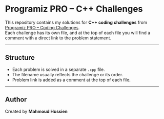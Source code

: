 # Programiz PRO – C++ Challenges

This repository contains my solutions for **C++ coding challenges** from [Programiz PRO – Coding Challenges](https://programiz.pro/community-challenges).  
Each challenge has its own file, and at the top of each file you will find a comment with a direct link to the problem statement.

---

## Structure
- Each problem is solved in a separate `.cpp` file.
- The filename usually reflects the challenge or its order.
- Problem link is added as a comment at the top of each file.

---

## Author
Created by **Mahmoud Hussien**